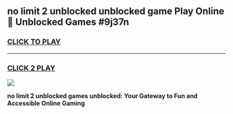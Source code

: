 
## no limit 2 unblocked unblocked game Play Online 👋 Unblocked Games #9j37n
<h3>
<a href="https://premium.freeplayer.one?title=no_limit_2_unblocked&ref=21F">CLICK TO PLAY</a></h3>
<hr>

<h3>
<a href="https://premium.freeplayer.one?title=no_limit_2_unblocked&ref=21F">CLICK 2 PLAY</a>
  
</h3>

<a href="https://premium.freeplayer.one?title=no_limit_2_unblocked&ref=21F/"><img src="https://clearcache.store/games.png"></a>


**no limit 2 unblocked games unblocked: Your Gateway to Fun and Accessible Online Gaming**
